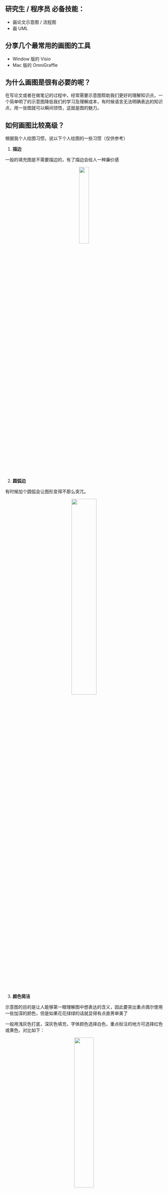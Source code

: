 

## 研究生 / 程序员  必备技能：

+ 画论文示意图 / 流程图
+ 画 UML 



## 分享几个最常用的画图的工具

+ Window 版的 Visio
+ Mac 版的 OmniGraffle



## 为什么画图是很有必要的呢？

在写论文或者在做笔记的过程中，经常需要示意图帮助我们更好的理解知识点，一个简单明了的示意图降低我们的学习及理解成本，有时候语言无法明确表达的知识点，用一张图就可以瞬间领悟，这就是图的魅力。



## 如何画图比较高级？

根据我个人绘图习惯，说以下个人绘图的一些习惯（仅供参考）

1. **描边**

一般的填充图是不需要描边的，有了描边会给人一种廉价感

<div align=center><img src="https://tva1.sinaimg.cn/large/008eGmZEgy1gobrg07a3dj319809yjrd.jpg" width="25%" height="25%"></div>

2. **圆弧边**

有时候加个圆弧会让图形变得不那么突兀。

<div align=center><img src="https://tva1.sinaimg.cn/large/008eGmZEgy1gobrg5cdeyj30og05kq3t.jpg" width="40%" height="40%"></div>

3. **颜色简洁**

示意图的目的是让人能够第一眼理解图中想表达的含义，因此要突出重点偶尔使用一些加深的颜色，但是如果花花绿绿的话就显得有点直男审美了

一般用浅灰色打底，深灰色填充，字体颜色选择白色，重点标注的地方可选择红色或黄色，对比如下：

<div align=center><img src="https://tva1.sinaimg.cn/large/008eGmZEgy1gobrg7os39j31ne0mfwfm.jpg" width="35%" height="35%"></div>

4. **选色**

如果你比较专业可直接使用七彩盘选色，七彩盘选色的好处是可以提供更广泛的色域。

<div align=center><img src="https://tva1.sinaimg.cn/large/008eGmZEgy1gobrgdnmtfj30co0my0zg.jpg" width="20%" height="20%"></div>

如果你是新手，可以通过其他方式，比如画笔选色，画笔选色的好处是颜色定位容易，因为在一般的绘图中使用的颜色是比较单一的。

<div align=center><img src="https://tva1.sinaimg.cn/large/008eGmZEgy1gobrgg84z8j30cw0n2dob.jpg" width="20%" height="20%"></div>

5. **透明度**

透明读是有必要的，比如画 CAP 定理时，选择 50% 透明读来表示交集的效果

<div align=center><img src="https://tva1.sinaimg.cn/large/008eGmZEgy1gobrgk9reaj30u00u0wk8.jpg" width="40%" height="40%"></div>

## 你可以用它画什么？

1. **UML 图**

<div align=center><img src="https://tva1.sinaimg.cn/large/008eGmZEgy1gobrgwh1v3j31m70izjv1.jpg" width="60%" height="60%"></div>

2. **logo**

你可以制作各种logo

<div align=center><img src="https://tva1.sinaimg.cn/large/008eGmZEgy1gobrh0pes0j322c0u0tob.jpg" width="60%" height="60%"></div>

3. **流程图**

<div align=center><img src="https://tva1.sinaimg.cn/large/008eGmZEgy1gobrh8zscqj30u0167thf.jpg" width="30%" height="30%"></div>

4. **示意图**

<div align=center><img src="https://tva1.sinaimg.cn/large/008eGmZEgy1gobrhe5lqrj31a90u0wob.jpg" width="60%" height="60%"></div>

<div align=center><img src="https://tva1.sinaimg.cn/large/008eGmZEgy1gobrhln7alj31bh0miq70.jpg" width="70%" height="70%"></div>

当然，画图只是辅助技能，最终还是要回归到代码，不能将过多精力放在如何提升画图的技能上，这样不就本末倒置了嘛？

